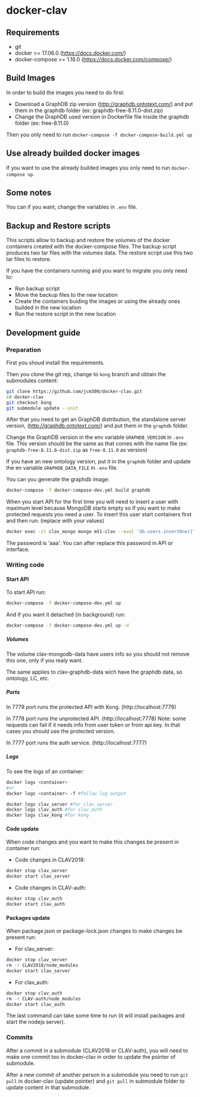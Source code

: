 # docker-clav

## Requirements

- git
- docker >= 17.06.0 (https://docs.docker.com/)
- docker-compose >= 1.18.0 (https://docs.docker.com/compose/)

## Build Images

In order to build the images you need to do first:
- Download a GraphDB zip version (http://graphdb.ontotext.com/) and put them in the graphdb folder (ex: graphdb-free-8.11.0-dist.zip)
- Change the GraphDB used version in Dockerfile file inside the graphdb folder (ex: free-8.11.0)

Then you only need to run `docker-compose -f docker-compose-build.yml up`

## Use already builded docker images

If you want to use the already builded images you only need to run `docker-compose up`.

## Some notes

You can if you want, change the variables in `.env` file.

## Backup and Restore scripts

This scripts allow to backup and restore the volumes of the docker containers created with the docker-compose files. The backup script produces two tar files with the volumes data. The restore script use this two tar files to restore.

If you have the containers running and you want to migrate you only need to:
- Run backup script
- Move the backup files to the new location
- Create the containers buiding the images or using the already ones builded in the new location
- Run the restore script in the new location

## Development guide

### Preparation

First you shoud install the requirements.

Then you clone the git rep, change to `kong` branch and obtain the submodules content:

```bash
git clone https://github.com/jcm300/docker-clav.git
cd docker-clav
git checkout kong
git submodule update --init
```

After that you need to get an GraphDB distribution, the standalone server version, (http://graphdb.ontotext.com/) and put them in the `graphdb` folder.

Change the GraphDB version in the env variable `GRAPHDB_VERSION` in `.env` file. This version should be the same as that comes with the name file (ex: `graphdb-free-8.11.0-dist.zip` as `free-8.11.0` as version)

If you have an new ontology version, put it in the `graphdb` folder and update the en variable `GRAPHDB_DATA_FILE` in `.env` file.

You can you generate the graphdb image:
```bash
docker-compose -f docker-compose-dev.yml build graphdb
```

When you start API for the first time you will need to insert a user with maximum level because MongoDB starts empty so if you want to make protected requests you need a user.
To insert this user start containers first and then run: (replace <vars> with your values)
```bash
docker exec -it clav_mongo mongo m51-clav --eval 'db.users.insertOne({"name" : "<name>", "email" : "<email>", "entidade" : "ent_DGLAB", "internal" : true, "level" : 7, "local" : { "password" : "$2a$14$r2aUyscEREvZYmuVumNuoea40o8q4wmDMHt2nEsqvJkYiLSMshyYC" }, "nCalls" : 0, "notificacoes" : [ ] })'
```

The password is 'aaa'. You can after replace this password in API or interface.

### Writing code

#### Start API

To start API run:
```bash
docker-compose -f docker-compose-dev.yml up
```

And if you want it detached (in background) run:
```bash
docker-compose -f docker-compose-dev.yml up -d
```

##### Volumes

The volume clav-mongodb-data have users info so you should not remove this one, only if you realy want.

The same applies to clav-graphdb-data wich have the graphdb data, so ontology, LC, etc.

##### Ports

In 7779 port runs the protected API with Kong. (http://localhost:7779)

In 7778 port runs the unprotected API. (http://localhost:7778) Note: some requests can fail if it needs info from user token or from api key. In that cases you should use the protected version.

In 7777 port runs the auth service. (http://localhost:7777)

##### Logs

To see the logs of an container:
```bash
docker logs <container>
#or
docker logs <container> -f #follow log output

docker logs clav_server #for clav_server
docker logs clav_auth #for clav_auth
docker logs clav_kong #for kong
```

#### Code update

When code changes and you want to make this changes be present in container run:

- Code changes in CLAV2018:
```bash
docker stop clav_server
docker start clav_server
```

- Code changes in CLAV-auth:
```bash
docker stop clav_auth
docker start clav_auth
```

#### Packages update

When package.json or package-lock.json changes to make changes be present run:

- For clav_server:
```bash
docker stop clav_server
rm -r CLAV2018/node_modules
docker start clav_server
```

- For clav_auth:
```bash
docker stop clav_auth
rm -r CLAV-auth/node_modules
docker start clav_auth
```

The last command can take some time to run (it will install packages and start the nodejs server).

### Commits

After a commit in a submodule (CLAV2018 or CLAV-auth), you will need to make one commit too in docker-clav in order to update the pointer of submodule.

After a new commit of another person in a submodule you need to run `git pull` in docker-clav (update pointer) and `git pull` in submodule folder to update content in that submodule.
